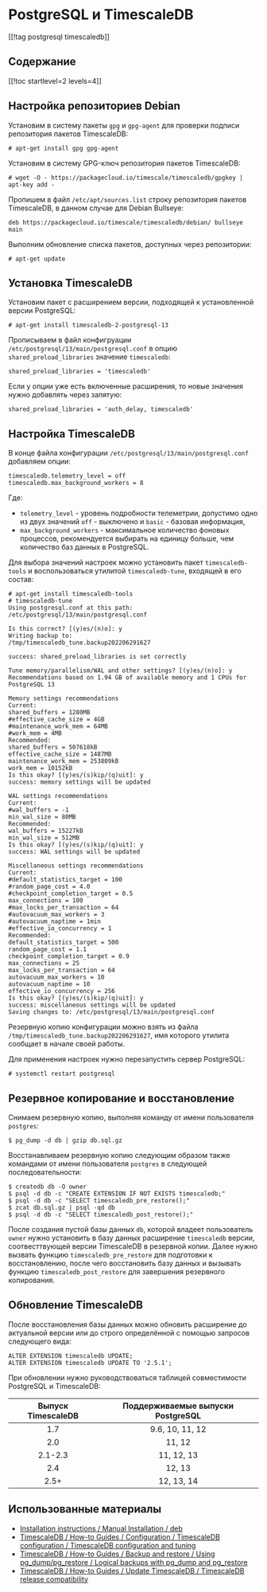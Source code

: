 PostgreSQL и TimescaleDB
========================

[[!tag postgresql timescaledb]]

Содержание
----------

[[!toc startlevel=2 levels=4]]

Настройка репозиториев Debian
-----------------------------

Установим в систему пакеты `gpg` и `gpg-agent` для проверки подписи репозитория пакетов TimescaleDB:

    # apt-get install gpg gpg-agent

Установим в систему GPG-ключ репозитория пакетов TimescaleDB:

    # wget -O - https://packagecloud.io/timescale/timescaledb/gpgkey | apt-key add -

Пропишем в файл `/etc/apt/sources.list` строку репозитория пакетов TimescaleDB, в данном случае для Debian Bullseye:

    deb https://packagecloud.io/timescale/timescaledb/debian/ bullseye main

Выполним обновление списка пакетов, доступных через репозитории:

    # apt-get update

Установка TimescaleDB
---------------------

Установим пакет с расширением версии, подходящей к установленной версии PostgreSQL:

    # apt-get install timescaledb-2-postgresql-13

Прописываем в файл конфигруации `/etc/postgresql/13/main/postgresql.conf` в опцию `shared_preload_libraries` значение `timescaledb`:

    shared_preload_libraries = 'timescaledb'

Если у опции уже есть включенные расширения, то новые значения нужно добавлять через запятую:

    shared_preload_libraries = 'auth_delay, timescaledb'

Настройка TimescaleDB
---------------------

В конце файла конфигурации `/etc/postgresql/13/main/postgresql.conf` добавляем опции:

    timescaledb.telemetry_level = off
    timescaledb.max_background_workers = 8

Где:

* `telemetry_level` - уровень подробности телеметрии, допустимо одно из двух значений `off` - выключено и `basic` - базовая информация,
* `max_background_workers` - максимальное количество фоновых процессов, рекомендуется выбирать на единицу больше, чем количество баз данных в PostgreSQL.

Для выбора значений настроек можно установить пакет `timescaledb-tools` и воспользоваться утилитой `timescaledb-tune`, входящей в его состав:

    # apt-get install timescaledb-tools
    # timescaledb-tune
    Using postgresql.conf at this path:
    /etc/postgresql/13/main/postgresql.conf
    
    Is this correct? [(y)es/(n)o]: y
    Writing backup to:
    /tmp/timescaledb_tune.backup202206291627
    
    success: shared_preload_libraries is set correctly
    
    Tune memory/parallelism/WAL and other settings? [(y)es/(n)o]: y
    Recommendations based on 1.94 GB of available memory and 1 CPUs for PostgreSQL 13
    
    Memory settings recommendations
    Current:
    shared_buffers = 1280MB
    #effective_cache_size = 4GB
    #maintenance_work_mem = 64MB
    #work_mem = 4MB
    Recommended:
    shared_buffers = 507618kB
    effective_cache_size = 1487MB
    maintenance_work_mem = 253809kB
    work_mem = 10152kB
    Is this okay? [(y)es/(s)kip/(q)uit]: y
    success: memory settings will be updated
    
    WAL settings recommendations
    Current:
    #wal_buffers = -1
    min_wal_size = 80MB
    Recommended:
    wal_buffers = 15227kB
    min_wal_size = 512MB
    Is this okay? [(y)es/(s)kip/(q)uit]: y
    success: WAL settings will be updated
    
    Miscellaneous settings recommendations
    Current:
    #default_statistics_target = 100
    #random_page_cost = 4.0
    #checkpoint_completion_target = 0.5
    max_connections = 100
    #max_locks_per_transaction = 64
    #autovacuum_max_workers = 3
    #autovacuum_naptime = 1min
    #effective_io_concurrency = 1
    Recommended:
    default_statistics_target = 500
    random_page_cost = 1.1
    checkpoint_completion_target = 0.9
    max_connections = 25
    max_locks_per_transaction = 64
    autovacuum_max_workers = 10
    autovacuum_naptime = 10
    effective_io_concurrency = 256
    Is this okay? [(y)es/(s)kip/(q)uit]: y
    success: miscellaneous settings will be updated
    Saving changes to: /etc/postgresql/13/main/postgresql.conf

Резервную копию конфигурации можно взять из файла `/tmp/timescaledb_tune.backup202206291627`, имя которого утилита сообщает в начале своей работы.

Для применения настроек нужно перезапустить сервер PostgreSQL:

    # systemctl restart postgresql

Резервное копирование и восстановление
--------------------------------------

Снимаем резервную копию, выполняя команду от имени пользователя `postgres`:

    $ pg_dump -d db | gzip db.sql.gz

Восстанавливаем резервную копию следующим образом также командами от имени пользователя `postgres` в следующей последовательности:

    $ createdb db -O owner
    $ psql -d db -c "CREATE EXTENSION IF NOT EXISTS timescaledb;"
    $ psql -d db -c "SELECT timescaledb_pre_restore();"
    $ zcat db.sql.gz | psql -qd db
    $ psql -d db -c "SELECT timescaledb_post_restore();"

После создания пустой базы данных `db`, которой владеет пользователь `owner` нужно установить в базу данных расширение `timescaledb` версии, соотвесттвующей версии TimescaleDB в резервной копии. Далее нужно вызвать функцию `timescaledb_pre_restore` для подготовки к восстановлению, после чего восстановить базу данных и вызывать функцию `timescaledb_post_restore` для завершения резервного копирования.

Обновление TimescaleDB
----------------------

После восстановления базы данных можно обновить расширение до актуальной версии или до строго определённой с помощью запросов следующего вида:

    ALTER EXTENSION timescaledb UPDATE;
    ALTER EXTENSION timescaledb UPDATE TO '2.5.1';

При обновлении нужно руководствоваться таблицей совместимости PostgreSQL и TimescaleDB:

|Выпуск TimescaleDB|Поддерживаемые выпуски PostgreSQL|
|:----------------:|:-------------------------------:|
|1.7               |9.6, 10, 11, 12                  |
|2.0               |11, 12                           |
|2.1-2.3           |11, 12, 13                       |
|2.4               |12, 13                           |
|2.5+              |12, 13, 14                       |

Использованные материалы
------------------------

* [Installation instructions / Manual Installation / deb](https://packagecloud.io/timescale/timescaledb/install#manual-deb)
* [TimescaleDB / How-to Guides / Configuration / TimescaleDB configuration / TimescaleDB configuration and tuning](https://docs.timescale.com/timescaledb/latest/how-to-guides/configuration/timescaledb-config/#administration)
* [TimescaleDB / How-to Guides / Backup and restore / Using pg_dump/pg_restore / Logical backups with pg_dump and pg_restore](https://docs.timescale.com/timescaledb/latest/how-to-guides/backup-and-restore/pg-dump-and-restore/#backup-entiredb)
* [TimescaleDB / How-to Guides / Update TimescaleDB / TimescaleDB release compatibility](https://docs.timescale.com/timescaledb/latest/how-to-guides/update-timescaledb/#timescaledb-release-compatibility)
